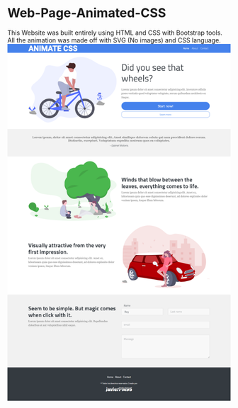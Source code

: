 # Web-Page-Animated-CSS
This Website was built entirely using HTML and CSS with Bootstrap tools. All the animation was made off with SVG (No images) and CSS language.
<img src="githubSources/Animated-CSS.png">
